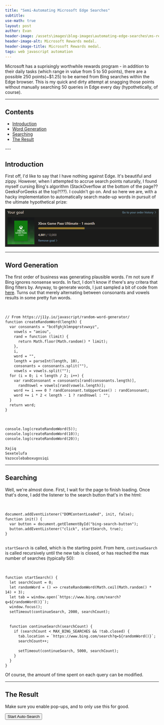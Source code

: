 ```yaml
---
title: "Semi-Automating Microsoft Edge Searches"
subtitle:
use-math: true
layout: post
author: Evan
header-image: /assets\images\blog-images\automating-edge-searches\ms-rewards.jpg
header-image-alt: Microsoft Rewards medal.
header-image-title: Microsoft Rewards medal.
tags: web javascript automation
---
```

<script src="/js/post-scripts/automating-edge-searches/search.js" type="text/javascript"></script>

<a id="continue-reading-point"></a>
Microsoft has a suprisingly worthwhile rewards program - in addition to their daily tasks (which range in value from 5 to 50 points), there are a possible 250 points(~$1.25) to be earned from Bing searches within the Edge browser. This is my quick and dirty attempt at snagging those points without manually searching 50 queries in Edge every day (hypothetically, of course).
<!--end-excerpt-->

---
## Contents

<ul class="table-of-contents">
    <li><a href="#introduction">Introduction</a></li>
    <li><a href="#word-generation">Word Generation</a></li>
    <li><a href="#searching">Searching</a></li>
    <li><a href="#the-result">The Result</a></li>


</ul>
---

## <a id="introduction"></a>Introduction

First off, I'd like to say that I have nothing against Edge. It's beautiful and zippy. However, when I attempted to accrue search points naturally, I found myself cursing Bing's algorithm (StackOverflow at the bottom of the page?? GeeksForGeeks at the top?!??). I couldn't go on. And so here we are, with a hacky implementation to automatically search made-up words in pursuit of the ultimate hypothetical prize:

![The ultimate hypothetical prize.](\assets\images\blog-images\automating-edge-searches\goal.png)

---

## <a id="word-generation"></a>Word Generation

The first order of business was generating plausible words. I'm not sure if Bing ignores nonsense words. In fact, I don't know if there's any critera that Bing filters by. Anyway, to generate words, I just sampled a bit of code from [here](https://j11y.io/javascript/random-word-generator/). Turns out that merely alternating between consonants and vowels results in some pretty fun words.

<pre><code> 

// From https://j11y.io/javascript/random-word-generator/
function createRandomWord(length) {
  var consonants = "bcdfghjklmnpqrstvwxyz",
    vowels = "aeiou",
    rand = function (limit) {
      return Math.floor(Math.random() * limit);
    },
    i,
    word = "",
    length = parseInt(length, 10),
    consonants = consonants.split(""),
    vowels = vowels.split("");
  for (i = 0; i < length / 2; i++) {
    var randConsonant = consonants[rand(consonants.length)],
      randVowel = vowels[rand(vowels.length)];
    word += i === 0 ? randConsonant.toUpperCase() : randConsonant;
    word += i * 2 < length - 1 ? randVowel : "";
  }
  return word;
}

</code></pre>

<pre><code>
console.log(createRandomWord(5));
console.log(createRandomWord(10));
console.log(createRandomWord(20));

Xajiq
Sexetelufa
Vazocolebaboxugosiqi
</code></pre>

---


## <a id="searching"></a>Searching


Well, we're almost done. First, I wait for the page to finish loading. Once that's done, I add the listener to the search button that's in the html:

<pre><code> 

document.addEventListener("DOMContentLoaded", init, false);
function init() {
  var button = document.getElementById("bing-search-button");
  button.addEventListener("click", startSearch, true);
}

</code></pre>

`startSearch` is called, which is the starting point. From here, `continueSearch` is called recursively until the new tab is closed, or has reached the max number of searches (typically 50):

<pre><code> 

function startSearch() {
  let searchCount = 0;
  let randomWord = () => createRandomWord(Math.ceil(Math.random() * 14) + 3);
  let tab = window.open(`https://www.bing.com/search?q=${randomWord()}`);
  window.focus();
  setTimeout(continueSearch, 2000, searchCount);
  

  function continueSearch(searchCount) {
    if (searchCount < MAX_BING_SEARCHES && !tab.closed) {
      tab.location = `https://www.bing.com/search?q=${randomWord()}`;
      searchCount++;

      setTimeout(continueSearch, 5000, searchCount);
    }
  }
}
</code></pre>

Of course, the amount of time spent on each query can be modified.

---

## <a id="the-result"></a>The Result

Make sure you enable pop-ups, and to only use this for good.

<button id="bing-search-button">Start Auto-Search</button>

